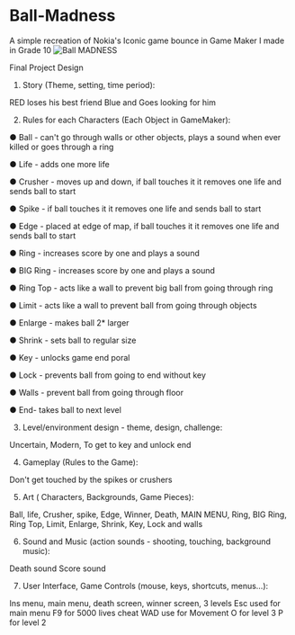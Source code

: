 # Ball-Madness
A simple recreation of Nokia's Iconic game bounce in Game Maker I made in Grade 10
![Ball MADNESS](https://user-images.githubusercontent.com/67246273/172114978-680f4e3b-d784-4aa9-837d-945338c4c87a.png)

Final Project Design
1. Story (Theme, setting, time period):

RED loses his best friend Blue and Goes looking for him

2. Rules for each Characters (Each Object in GameMaker):

● Ball - can't go through walls or other objects, plays a sound when ever killed or goes through
a ring

● Life - adds one more life

● Crusher - moves up and down, if ball touches it it removes one life and sends ball to start

● Spike - if ball touches it it removes one life and sends ball to start

● Edge - placed at edge of map, if ball touches it it removes one life and sends ball to start

● Ring - increases score by one and plays a sound

● BIG Ring - increases score by one and plays a sound

● Ring Top - acts like a wall to prevent big ball from going through ring

● Limit - acts like a wall to prevent ball from going through objects

● Enlarge - makes ball 2* larger

● Shrink - sets ball to regular size

● Key - unlocks game end poral

● Lock - prevents ball from going to end without key

● Walls - prevent ball from going through floor

● End- takes ball to next level

3. Level/environment design - theme, design, challenge:

Uncertain, Modern, To get to key and unlock end

4. Gameplay (Rules to the Game):


Don't get touched by the spikes or crushers

5. Art ( Characters, Backgrounds, Game Pieces):

Ball, life, Crusher, spike, Edge, Winner, Death, MAIN MENU, Ring, BIG Ring, Ring Top, Limit,
Enlarge, Shrink, Key, Lock and walls

6. Sound and Music (action sounds - shooting, touching, background music):

Death sound
Score sound

7. User Interface, Game Controls (mouse, keys, shortcuts, menus…):

Ins menu, main menu, death screen, winner screen, 3 levels
Esc used for main menu
F9 for 5000 lives cheat
WAD use for Movement
O for level 3
P for level 2
